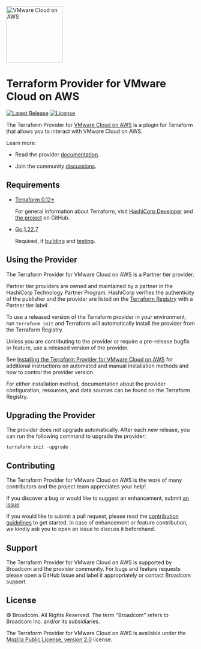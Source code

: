 <!--
© Broadcom. All Rights Reserved.
The term "Broadcom" refers to Broadcom Inc. and/or its subsidiaries.
SPDX-License-Identifier: MPL-2.0
-->

<!-- markdownlint-disable first-line-h1 no-inline-html -->

<img src="docs/images/icon-color.png" alt="VMware Cloud on AWS" width="150">

# Terraform Provider for VMware Cloud on AWS

[![Latest Release](https://img.shields.io/github/v/tag/vmware/terraform-provider-vmc?label=latest%20release&style=for-the-badge)](https://github.com/vmware/terraform-provider-vmc/releases/latest) [![License](https://img.shields.io/github/license/vmware/terraform-provider-vmc.svg?style=for-the-badge)](LICENSE)

The Terraform Provider for [VMware Cloud on AWS][product-documentation] is a plugin for Terraform that allows you to interact with VMware Cloud on AWS.

Learn more:

* Read the provider [documentation][provider-documentation].

* Join the community [discussions][provider-discussions].

## Requirements

* [Terraform 0.12+][terraform-install]

    For general information about Terraform, visit [HashiCorp Developer][terraform-install] and [the project][terraform-github] on GitHub.

* [Go 1.22.7][golang-install]

    Required, if [building][provider-build] and [testing][provider-test].

## Using the Provider

The Terraform Provider for VMware Cloud on AWS is a Partner tier provider.

Partner tier providers are owned and maintained by a partner in the HashiCorp Technology Partner Program. HashiCorp verifies the authenticity of the publisher and the provider are listed on the [Terraform Registry][terraform-registry] with a Partner tier label.

To use a released version of the Terraform provider in your environment, run `terraform init` and Terraform will automatically install the provider from the Terraform Registry.

Unless you are contributing to the provider or require a pre-release bugfix or feature, use a
released version of the provider.

See [Installing the Terraform Provider for VMware Cloud on AWS][provider-install] for additional instructions on automated and manual installation methods and how to control the provider version.

For either installation method, documentation about the provider configuration, resources, and data sources can be found on the Terraform Registry.

## Upgrading the Provider

The provider does not upgrade automatically. After each new release, you can run the following command to upgrade the provider:

```shell
terraform init -upgrade
```

## Contributing

The Terraform Provider for VMware Cloud on AWS is the work of many contributors and the project team appreciates your help!

If you discover a bug or would like to suggest an enhancement, submit [an issue][provider-issues].

If you would like to submit a pull request, please read the [contribution guidelines][provider-contributing] to get started. In case of enhancement or feature contribution, we kindly ask you to open an issue to discuss it beforehand.

## Support

The Terraform Provider for VMware Cloud on AWS is supported by Broadcom and the provider community. For bugs and feature requests please open a GitHub Issue and label it appropriately or contact Broadcom support.

## License

© Broadcom. All Rights Reserved.
The term "Broadcom" refers to Broadcom Inc. and/or its subsidiaries.

The Terraform Provider for VMware Cloud on AWS is available under the [Mozilla Public License, version 2.0][provider-license] license.

[golang-install]: https://golang.org/doc/install
[product-documentation]: https://techdocs.broadcom.com/us/en/vmware-cis/cloud/vmware-cloud-on-aws/SaaS.html
[provider-contributing]: CONTRIBUTING.md
[provider-discussions]: https://github.com/vmware/terraform-provider-vmc/discussions
[provider-documentation]: https://registry.terraform.io/providers/vmware/vmc/latest/docs
[provider-build]: docs/build.md
[provider-install]: docs/install.md
[provider-test]: docs/test.md
[provider-issues]: https://github.com/vmware/terraform-provider-vmc/issues/new/choose
[provider-license]: LICENSE
[terraform-github]: https://github.com/hashicorp/terraform
[terraform-install]: https://developer.hashicorp.com/terraform/install
[terraform-registry]: https://registry.terraform.io

